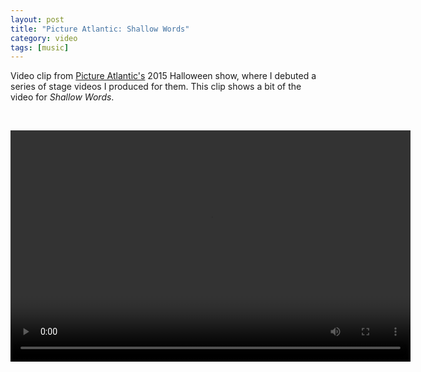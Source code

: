 ```yaml
---
layout: post
title: "Picture Atlantic: Shallow Words"
category: video
tags: [music]
---
```


Video clip from [Picture Atlantic's](http://www.pictureatlantic.com)
 2015 Halloween show, where I debuted a series of stage videos I produced for them. This clip shows a bit of the video for *Shallow Words*.

<p>&nbsp;</p>

<video controls="controls" width="640" height="370" name="Picture Atlantic Shallow Words" src="/assets/pa-shallow-stage.mov"></video>
